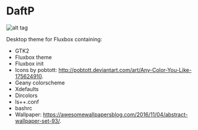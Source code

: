 # DaftP
![alt tag](https://raw.githubusercontent.com/xexpanderx/DaftP/master/Screenshot.png)

Desktop theme for Fluxbox containing:
* GTK2
* Fluxbox theme
* Fluxbox init
* Icons by pobtott: http://pobtott.deviantart.com/art/Any-Color-You-Like-175624910.
* Geany colorscheme
* Xdefaults
* Dircolors
* ls++.conf
* bashrc
* Wallpaper: https://awesomewallpapersblog.com/2016/11/04/abstract-wallpaper-set-93/.


